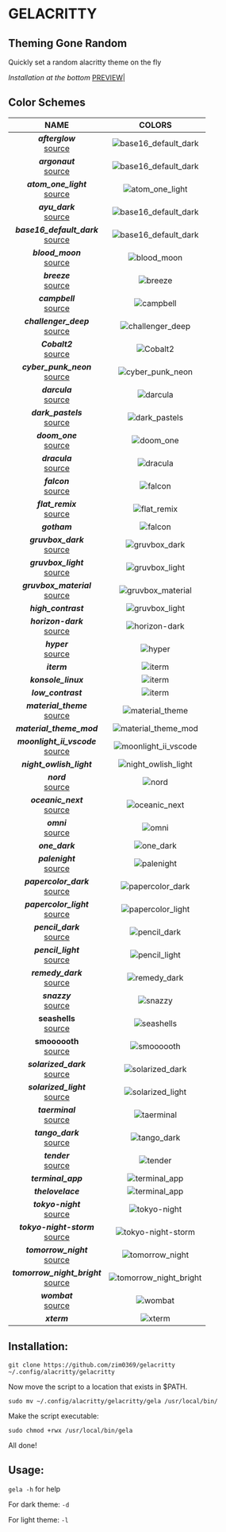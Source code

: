 # GELACRITTY 
## Theming Gone Random

Quickly set a random alacritty theme on the fly

*Installation at the bottom*
[PREVIEW](images/preview.png)|

## Color Schemes

|                                                                        NAME                                                                        |COLORS|
|:--------------------------------------------------------------------------------------------------------------------------------------------------:|:---:|
|                                    **_afterglow_**<br>[source](https://github.com/YabataDesign/afterglow-theme)                                    |![base16_default_dark](images/afterglow.png)|
|                                      **_argonaut_**<br>[source](https://github.com/pwaleczek/Argonaut-theme)                                       |![base16_default_dark](images/argonaut.png)|
|                   **_atom_one_light_**<br>[source](https://github.com/dexpota/kitty-themes/blob/master/themes/AtomOneLight.conf)                   |![atom_one_light](images/atom_one_light.png)|
|                                        **_ayu_dark_**<br>[source](https://github.com/ayu-theme/ayu-colors)                                         |![base16_default_dark](images/ayu_dark.png)|
|                                   **_base16_default_dark_**<br>[source](https://github.com/chriskempson/base16)                                    |![base16_default_dark](images/base16_default_dark.png)|
|                                          **_blood_moon_**<br>[source](https://github.com/dguo/blood-moon)                                          |![blood_moon](images/blood_moon.png)|
|                                              **_breeze_**<br>[source](https://github.com/KDE/breeze)                                               |![breeze](images/breeze.png)|
|              **_campbell_**<br>[source](https://blogs.msdn.microsoft.com/commandline/2017/08/02/updating-the-windows-console-colors)               |![campbell](images/campbell.png)|
|                               **_challenger_deep_**<br>[source](https://github.com/challenger-deep-theme/alacritty)                                |![challenger_deep](images/challenger_deep.png)|
|                                  **_Cobalt2_**<br>[source](https://github.com/wesbos/cobalt2/tree/master/Cobalt2)                                  |![Cobalt2](images/Cobalt2.png)|
|                                  **_cyber_punk_neon_**<br>[source](https://github.com/Roboron3042/Cyberpunk-Neon)                                  |![cyber_punk_neon](images/cyber_punk_neon.png)|
|                                                **_darcula_**<br>[source](https://draculatheme.com)                                                 |![darcula](images/darcula.png)|
|         **_dark_pastels_**<br>[source](https://invent.kde.org/utilities/konsole/-/blob/master/data/color-schemes/DarkPastels.colorscheme)          |![dark_pastels](images/dark_pastels.png)|
|                                     **_doom_one_**<br>[source](https://github.com/hlissner/emacs-doom-themes)                                      |![doom_one](images/doom_one.png)|
|                                                **_dracula_**<br>[source](https://draculatheme.com)                                                 |![dracula](images/dracula.png)|
|                                            **_falcon_**<br>[source](https://github.com/fenetikm/falcon)                                            |![falcon](images/falcon.png)|
|                          **_flat_remix_**<br>[source](https://github.com/Mayccoll/Gogh/blob/master/themes/flat-remix.sh)                           |![flat_remix](images/flat_remix.png)|
|                                                                    **_gotham_**                                                                    |![falcon](images/gotham.png)|
|                                         **_gruvbox_dark_**<br>[source](https://github.com/morhetz/gruvbox)                                         |![gruvbox_dark](images/gruvbox_dark.png)|
|                                        **_gruvbox_light_**<br>[source](https://github.com/morhetz/gruvbox)                                         |![gruvbox_light](images/gruvbox_light.png)|
|                                  **_gruvbox_material_**<br>[source](https://github.com/sainnhe/gruvbox-material)                                   |![gruvbox_material](images/gruvbox_material.png)|
|                                                                **_high_contrast_**                                                                 |![gruvbox_light](images/high_contrast.png)|
|                                  **_horizon-dark_**<br>[source](https://github.com/jolaleye/horizon-theme-vscode)                                  |![horizon-dark](images/horizon-dark.png)|
|                                                     **_hyper_**<br>[source](https://hyper.is)                                                      |![hyper](images/hyper.png)|
|                                                                    **_iterm_**                                                                     |![iterm](images/iterm.png)|
|                                                                **_konsole_linux_**                                                                 |![iterm](images/konsole_linux.png)|
|                                                                 **_low_contrast_**                                                                 |![iterm](images/low_contrast.png)|
|                                  **_material_theme_**<br>[source](https://github.com/equinusocio/material-theme)                                   |![material_theme](images/material_theme.png)|
|                                                              **_material_theme_mod_**                                                              |![material_theme_mod](images/material_theme_mod.png)|
|                              **_moonlight_ii_vscode_**<br>[source](https://github.com/atomiks/moonlight-vscode-theme)                              |![moonlight_ii_vscode](images/moonlight_ii_vscode.png)|
|                                                              **_night_owlish_light_**                                                              |![night_owlish_light](images/night_owlish_light.png)|
|                                          **_nord_**<br>[source](https://github.com/arcticicestudio/nord)                                           |![nord](images/nord.png)|
|                              **_oceanic_next_**<br>[source](https://github.com/voronianski/oceanic-next-color-scheme)                              |![oceanic_next](images/oceanic_next.png)|
|                                         **_omni_**<br>[source](https://github.com/Mdsp9070/alacritty-omni)                                         |![omni](images/omni.png)|
|                                                                   **_one_dark_**                                                                   |![one_dark](images/one_dark.png)|
|                                   **_palenight_**<br>[source](https://github.com/JonathanSpeek/palenight-iterm2)                                   |![palenight](images/palenight.png)|s
|              **_papercolor_dark_**<br>[source](https://github.com/NLKNguyen/papercolor-theme/blob/master/colors/PaperColor.vim#L126)               |![papercolor_dark](images/papercolor_dark.png)|
|              **_papercolor_light_**<br>[source](https://github.com/NLKNguyen/papercolor-theme/blob/master/colors/PaperColor.vim#L36)               |![papercolor_light](images/papercolor_light.png)|
|                                    **_pencil_dark_**<br>[source](https://github.com/mattly/iterm-colors-pencil)                                    |![pencil_dark](images/pencil_dark.png)|
|                                   **_pencil_light_**<br>[source](https://github.com/mattly/iterm-colors-pencil)                                    |![pencil_light](images/pencil_light.png)|
|                                   **_remedy_dark_**<br>[source](https://github.com/robertrossmann/vscode-remedy)                                   |![remedy_dark](images/remedy_dark.png)|
|                                       **_snazzy_**<br>[source](https://github.com/sindresorhus/hyper-snazzy)                                       |![snazzy](images/snazzy.png)|
|          **seashells**<br>[source](https://raw.githubusercontent.com/mbadolato/iTerm2-Color-Schemes/master/schemes/SeaShells.itermcolors)          |![seashells](images/seashells.png)|
| **smoooooth**<br>[source](https://github.com/gnachman/iTerm2/blob/33945e63ad48ed80d6cc1adf7cbeb663217652d2/plists/ColorPresets.plist#L4345-L4685)  |![smoooooth](images/smoooooth.png)|
|                                       **_solarized_dark_**<br>[source](http://ethanschoonover.com/solarized)                                       |![solarized_dark](images/solarized_dark.png)|
|                                      **_solarized_light_**<br>[source](http://ethanschoonover.com/solarized)                                       |![solarized_light](images/solarized_light.png)|
|                                     **_taerminal_**<br>[source](https://github.com/cozywigwam/iterm-taerminal)                                     |![taerminal](images/taerminal.png)|
|   **_tango_dark_**<br>[source](https://github.com/GNOME/gnome-terminal/blob/18939a24d21d6b7c6edd57a00a3a8a48f3aecec5/src/profile-editor.c#L213)    |![tango_dark](images/tango_dark.png)|
|                                      **_tender_**<br>[source](https://github.com/huyvohcmc/tender-alacritty)                                       |![tender](images/tender.png)|
|                                                                 **_terminal_app_**                                                                 |![terminal_app](images/terminal_app.png)|
|                                                                 **_thelovelace_**                                                                  |![terminal_app](images/thelovelace.png)|
|                              **_tokyo-night_**<br>[source](https://github.com/zatchheems/tokyo-night-alacritty-theme)                              |![tokyo-night](images/tokyo-night.png)|
|                           **_tokyo-night-storm_**<br>[source](https://github.com/zatchheems/tokyo-night-alacritty-theme)                           |![tokyo-night-storm](images/tokyo-night-storm.png)|
|                                  **_tomorrow_night_**<br>[source](https://github.com/ChrisKempson/Tomorrow-Theme)                                  |![tomorrow_night](images/tomorrow_night.png)|
|                              **_tomorrow_night_bright_**<br>[source](https://github.com/ChrisKempson/Tomorrow-Theme)                               |![tomorrow_night_bright](images/tomorrow_night_bright.png)|
|                                         **_wombat_**<br>[source](https://github.com/djoyner/iTerm2-wombat)                                         |![wombat](images/wombat.png)|
|                                                                    **_xterm_**                                                                     |![xterm](images/xterm.png)|

## Installation:

```
git clone https://github.com/zim0369/gelacritty ~/.config/alacritty/gelacritty
```
Now move the script to a location that exists in $PATH.
```
sudo mv ~/.config/alacritty/gelacritty/gela /usr/local/bin/
```
Make the script executable:
```
sudo chmod +rwx /usr/local/bin/gela
```
All done!

## Usage:

`gela -h` for help

For dark theme: `-d`

For light theme: `-l`

